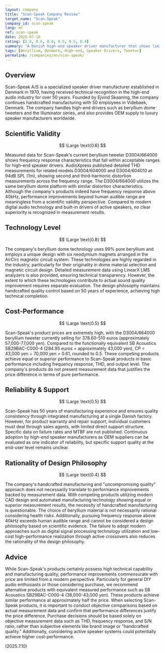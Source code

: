 ```yaml
---
layout: company
title: "Scan-Speak Company Review"
target_name: "Scan-Speak"
company_id: scan-speak
lang: en
ref: scan-speak
date: 2025-07-10
rating: [2.8, 0.6, 0.8, 0.5, 0.5, 0.4]
summary: "A Danish high-end speaker driver manufacturer that shows limited superiority in scientific evaluation based on measured data and suffers from poor modern cost-performance due to high pricing"
tags: [Beryllium, Denmark, High-end, Speaker Drivers, Tweeter]
permalink: /companies/en/scan-speak/
---
```

## Overview

Scan-Speak A/S is a specialized speaker driver manufacturer established in Denmark in 1970, having received technical recognition in the high-end audio industry for over 50 years. Founded by Ejvind Skaaning, the company continues handcrafted manufacturing with 50 employees in Videbaek, Denmark. The company handles high-end drivers such as beryllium dome tweeters and the Illuminator series, and also provides OEM supply to luxury speaker manufacturers worldwide.

## Scientific Validity

$$ \Large \text{0.6} $$

Measured data for Scan-Speak's current beryllium tweeter D3004/664000 shows frequency response characteristics that fall within acceptable ranges for high-end speaker drivers. AudioXpress published detailed THD measurements for related models D3004/604000 and D3004/604010 at 94dB SPL (1m), showing second and third-harmonic distortion measurements across the frequency range. The D3004/664000 utilizes the same beryllium dome platform with similar distortion characteristics. Although the company's products indeed have frequency response above 40kHz, performance improvements beyond human audible range are meaningless from a scientific validity perspective. Compared to modern digital audio technology and built-in drivers of active speakers, no clear superiority is recognized in measurement results.

## Technology Level

$$ \Large \text{0.8} $$

The company's beryllium dome technology uses 99% pure beryllium and employs a unique design with six neodymium magnets arranged in the AirCirc magnetic circuit system. These technologies are highly regarded in the industry, particularly for their originality in dome material selection and magnetic circuit design. Detailed measurement data using LinearX LMS analyzers is also provided, ensuring technical transparency. However, the extent to which these technologies contribute to actual sound quality improvement requires separate evaluation. The design philosophy maintains handcrafted quality control based on 50 years of experience, achieving high technical completion.

## Cost-Performance

$$ \Large \text{0.5} $$

Scan-Speak's product prices are extremely high, with the D3004/664000 beryllium tweeter currently selling for 378.60-510 euros (approximately 57,000-77,000 yen). Compared to the functionally equivalent SB Acoustics SB29BAC-C000-4 (284.95 euros = approximately 43,000 yen), CP = 43,000 yen ÷ 70,000 yen = 0.61, rounded to 0.5. These competing products achieve equal or superior performance to Scan-Speak products in basic performance including frequency response, THD, and output level. The company's products do not present measurement data that justifies the price difference in terms of pure performance.

## Reliability & Support

$$ \Large \text{0.5} $$

Scan-Speak has 50 years of manufacturing experience and ensures quality consistency through integrated manufacturing at a single Danish factory. However, for product warranty and repair support, individual customers must deal through sales agents, with limited direct support structure. Specific data on failure rates and MTBF are not published. Continuous adoption by high-end speaker manufacturers as OEM suppliers can be evaluated as one indicator of reliability, but specific support quality at the end-user level remains unclear.

## Rationality of Design Philosophy

$$ \Large \text{0.4} $$

The company's handcrafted manufacturing and "uncompromising quality" approach does not necessarily translate to performance improvements backed by measurement data. With competing products utilizing modern CAD design and automated manufacturing technology showing equal or superior measurement results, the necessity of handcrafted manufacturing is questionable. The choice of beryllium material is not necessarily rational considering health risks. Additionally, pursuing frequency response above 40kHz exceeds human audible range and cannot be considered a design philosophy based on scientific evidence. The failure to adopt modern approaches such as digital signal processing technology utilization and low-cost high-performance realization through active crossovers also reduces the rationality of the design philosophy.

## Advice

While Scan-Speak's products certainly possess high technical capability and manufacturing quality, performance improvements commensurate with price are limited from a modern perspective. Particularly for general DIY audio enthusiasts or those considering purchase, we recommend alternative products with equivalent measured performance such as SB Acoustics SB29BAC-C000-4 (38,000-43,000 yen). These products achieve similar performance at approximately half the price. When selecting Scan-Speak products, it is important to conduct objective comparisons based on actual measurement data and confirm that performance differences justify the price difference. Purchase decisions should be based solely on objective measurement data such as THD, frequency response, and S/N ratio, rather than subjective elements like brand image or "handcrafted quality." Additionally, considering active speaker systems could potentially achieve higher cost-performance.

(2025.7.10)
